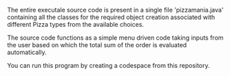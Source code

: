The entire executale source code is present in a single file 'pizzamania.java' containing all the classes for the required object creation associated with different Pizza types from the available choices.

The source code functions as a simple menu driven code taking inputs from the user based on which the total sum of the order is evaluated automatically.

You can run this program by creating a codespace from this repository.
